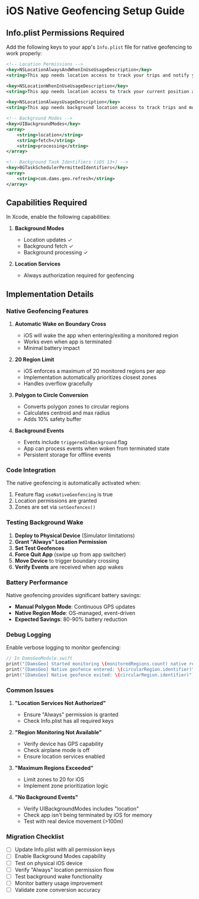 # iOS Native Geofencing Setup Guide

## Info.plist Permissions Required

Add the following keys to your app's `Info.plist` file for native geofencing to work properly:

```xml
<!-- Location Permissions -->
<key>NSLocationAlwaysAndWhenInUseUsageDescription</key>
<string>This app needs location access to track your trips and notify you when entering/exiting delivery zones, even when the app is in the background.</string>

<key>NSLocationWhenInUseUsageDescription</key>
<string>This app needs location access to track your current position and nearby delivery zones.</string>

<key>NSLocationAlwaysUsageDescription</key>
<string>This app needs background location access to track trips and monitor delivery zones.</string>

<!-- Background Modes -->
<key>UIBackgroundModes</key>
<array>
    <string>location</string>
    <string>fetch</string>
    <string>processing</string>
</array>

<!-- Background Task Identifiers (iOS 13+) -->
<key>BGTaskSchedulerPermittedIdentifiers</key>
<array>
    <string>com.dams.geo.refresh</string>
</array>
```

## Capabilities Required

In Xcode, enable the following capabilities:

1. **Background Modes**
   - Location updates ✓
   - Background fetch ✓
   - Background processing ✓

2. **Location Services**
   - Always authorization required for geofencing

## Implementation Details

### Native Geofencing Features

1. **Automatic Wake on Boundary Cross**
   - iOS will wake the app when entering/exiting a monitored region
   - Works even when app is terminated
   - Minimal battery impact

2. **20 Region Limit**
   - iOS enforces a maximum of 20 monitored regions per app
   - Implementation automatically prioritizes closest zones
   - Handles overflow gracefully

3. **Polygon to Circle Conversion**
   - Converts polygon zones to circular regions
   - Calculates centroid and max radius
   - Adds 10% safety buffer

4. **Background Events**
   - Events include `triggeredInBackground` flag
   - App can process events when woken from terminated state
   - Persistent storage for offline events

### Code Integration

The native geofencing is automatically activated when:
1. Feature flag `useNativeGeofencing` is true
2. Location permissions are granted
3. Zones are set via `setGeofences()`

### Testing Background Wake

1. **Deploy to Physical Device** (Simulator limitations)
2. **Grant "Always" Location Permission**
3. **Set Test Geofences**
4. **Force Quit App** (swipe up from app switcher)
5. **Move Device** to trigger boundary crossing
6. **Verify Events** are received when app wakes

### Battery Performance

Native geofencing provides significant battery savings:
- **Manual Polygon Mode**: Continuous GPS updates
- **Native Region Mode**: OS-managed, event-driven
- **Expected Savings**: 80-90% battery reduction

### Debug Logging

Enable verbose logging to monitor geofencing:
```swift
// In DamsGeoModule.swift
print("[DamsGeo] Started monitoring \(monitoredRegions.count) native regions")
print("[DamsGeo] Native geofence entered: \(circularRegion.identifier)")
print("[DamsGeo] Native geofence exited: \(circularRegion.identifier)")
```

### Common Issues

1. **"Location Services Not Authorized"**
   - Ensure "Always" permission is granted
   - Check Info.plist has all required keys

2. **"Region Monitoring Not Available"**
   - Verify device has GPS capability
   - Check airplane mode is off
   - Ensure location services enabled

3. **"Maximum Regions Exceeded"**
   - Limit zones to 20 for iOS
   - Implement zone prioritization logic

4. **"No Background Events"**
   - Verify UIBackgroundModes includes "location"
   - Check app isn't being terminated by iOS for memory
   - Test with real device movement (>100m)

### Migration Checklist

- [ ] Update Info.plist with all permission keys
- [ ] Enable Background Modes capability
- [ ] Test on physical iOS device
- [ ] Verify "Always" location permission flow
- [ ] Test background wake functionality
- [ ] Monitor battery usage improvement
- [ ] Validate zone conversion accuracy